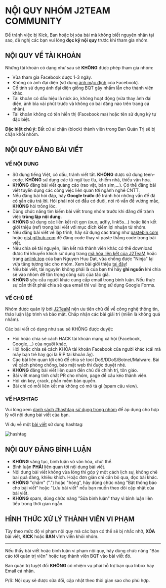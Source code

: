 # NỘI QUY NHÓM J2TEAM COMMUNITY

Để tránh việc bị Kick, Ban hoặc bị xóa bài mà không biết nguyên nhân tại sao, đề nghị các bạn vui lòng **đọc kỹ nội quy** trước khi tham gia nhóm.

## NỘI QUY VỀ TÀI KHOẢN

Những tài khoản có dạng như sau sẽ **KHÔNG** được phép tham gia nhóm:
- Vừa tham gia Facebook được 1-3 ngày.
- Không có ảnh đại diện (sử dụng [ảnh mặc định](https://graph.facebook.com/2/picture?type=large) của Facebook).
- Cố tình sử dụng ảnh đại diện giống BQT gây nhầm lẫn cho thành viên khác.
- Tài khoản có dấu hiệu là nick ảo, không hoạt động (vừa thay ảnh đại diện, ảnh bìa vài phút trước và không có bài đăng nào trên trang cá nhân).
- Tài khoản không có tên hiển thị (Facebook ma) hoặc tên sử dụng ký tự đặc biệt.

**Đặc biệt chú ý:** Bất cứ ai chặn (block) thành viên trong Ban Quản Trị sẽ bị chặn khỏi nhóm.

## NỘI QUY ĐĂNG BÀI VIẾT

### VỀ NỘI DUNG
- Sử dụng tiếng Việt, có dấu, tránh viết tắt. **KHÔNG** được sử dụng teen-code. **KHÔNG** sử dụng các từ ngữ tục tĩu, khiếm nhã, thiếu văn hóa.
- **KHÔNG** đăng bài viết quảng cáo (rao vặt, bán sim,...). Có thể đăng bài viết tuyển dụng các công việc liên quan tới ngành nghề CNTT.
- Nếu đăng bài hỏi đáp, hãy **Google trước** để tránh hỏi những vấn đề đã có sẵn câu trả lời. Hỏi phải nói có đầu có đuôi, nói rõ vấn đề vướng mắc, **KHÔNG** hỏi trống lóc.
- Dùng chức năng tìm kiếm bài viết trong nhóm trước khi đăng để tránh việc **trùng lặp nội dung**.
- **KHÔNG** sử dụng các liên kết rút gọn (ouo, adfly, link5s...) hoặc liên kết giới thiệu (ref) trong bài viết với mục đích kiếm lợi nhuận từ nhóm.
- Nếu đăng bài viết về lập trình, hãy sử dụng các trang như [pastebin.com](http://pastebin.com/index.php) hoặc [gist.github.com](https://gist.github.com/) để đăng code thay vì paste thẳng code trong bài viết.
- Nếu chia sẻ tài nguyên, liên kết mà thành viên khác có thể download được thì khuyến khích sử dụng trang [mã hóa liên kết của J2TeaM](http://code.junookyo.xyz/j2team-community/) hoặc trang [anlink.top](http://anlink.top/) của bạn Nguyen Huu Dat, vừa chống được "Ninja" lại vừa tăng tương tác cho nhóm. Xem bài giới thiệu [tại đây](https://www.facebook.com/groups/j2team.community/permalink/423097854689007/)!
- Nếu bài viết, tài nguyên không phải là của bạn thì hãy **ghi nguồn** khi chia sẻ vào nhóm để tôn trọng công sức của tác giả.
- **KHÔNG** yêu cầu người khác cung cấp email trong bình luận. Nếu thực sự cần thiết phải chia sẻ qua email thì vui lòng sử dụng Google Forms.

### VỀ CHỦ ĐỀ

Nhóm được quản lý bởi [J2TeaM](https://www.google.com.vn/search?q=j2team) nên ưu tiên chủ đề về công nghệ thông tin, thảo luận lập trình và bảo mật. Chấp nhận các bài giải trí (miễn là không quá nhảm).

Các bài viết có dạng như sau sẽ KHÔNG được duyệt:
- Hỏi hoặc chia sẻ cách HACK tài khoản mạng xã hội (Facebook, Google,...) của người khác.
- Hỏi hoặc chia sẻ cách KHÓA tài khoản Facebook của người khác (cái mà mấy bạn trẻ hay gọi là RIP tài khoản ấy).
- Các bài liên quan tới chủ đề chia sẻ tool DoS/DDoS/Botnet/Malware. Bài về cách phòng chống, bảo mật web thì được duyệt nhé.
- **KHÔNG** đăng bài viết liên quan đến chủ đề chính trị, tôn giáo.
- Bài viết mang tính chất PR cho nhóm, page để câu kéo thành viên.
- Hỏi xin key, crack, phần mềm bản quyền.
- Bài chỉ có mỗi liên kết mà không có mô tả gì (spam câu view).

### VỀ HASHTAG

Vui lòng xem [danh sách #hashtag sử dụng trong nhóm](hashtags.md) để áp dụng cho hợp lý với nội dung bài viết của bạn.

Ví dụ về một [bài viết](https://www.facebook.com/groups/j2team.community/permalink/413843845614408/) sử dụng hashtag:

![hashtag](https://i.imgur.com/qPJ1UgT.png)

## NỘI QUY ĐĂNG BÌNH LUẬN

- **KHÔNG** văng tục, bình luận vô văn hóa, chửi thề.
- Bình luận **PHẢI** liên quan tới nội dung bài viết.
- Nội dung bài viết không vừa lòng thì góp ý một cách lịch sự, không chê bai quá đáng, khiêu khích. Hoặc đơn giản chỉ cần bỏ qua, đọc bài khác.
- **KHÔNG** "chấm" (".") hoặc "hóng", hãy dùng chức năng "Bật thông báo cho bài viết" hoặc "Lưu bài viết" nếu bạn muốn theo dõi cập nhật của bài viết.
- **KHÔNG** spam, dùng chức năng "Sửa bình luận" thay vì bình luận liên tiếp trong thời gian ngắn.

## HÌNH THỨC XỬ LÝ THÀNH VIÊN VI PHẠM

Tùy theo mức độ vi phạm nội quy mà các bạn có thể sẽ bị nhắc nhở, **XÓA** bài viết, **KICK** hoặc **BAN** vĩnh viễn khỏi nhóm.

---

Nếu thấy bài viết hoặc bình luận vi phạm nội quy, hãy dùng chức năng "Báo cáo tới quản trị viên" hoặc tag thành viên BQT vào bài viết đó.

Ban quản trị tuyệt đối **KHÔNG** có nhiệm vụ phải hỗ trợ bạn qua Inbox hay Email cá nhân.

P/S: Nội quy sẽ được sửa đổi, cập nhật theo thời gian sao cho phù hợp.
